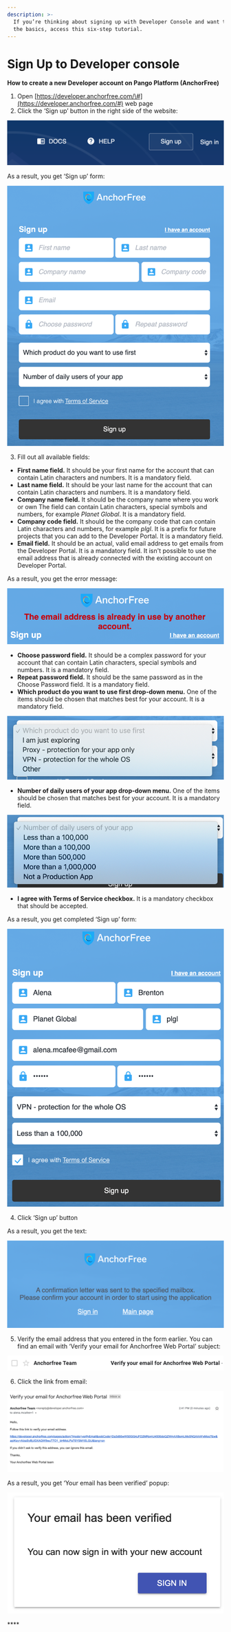 ```yaml
---
description: >-
  If you’re thinking about signing up with Developer Console and want to learn
  the basics, access this six-step tutorial.
---
```


# Sign Up to Developer console

**How to create a new Developer account on Pango Platform \(AnchorFree\)**

1. Open [https://developer.anchorfree.com/\#](https://developer.anchorfree.com/#) web page
2. Click the ‘Sign up’ button in the right side of the website:

![](../.gitbook/assets/0%20%282%29.png)

As a result, you get ‘Sign up’ form:

![](../.gitbook/assets/1.png)

3.  Fill out all available fields:

* **First name field.** It should be your first name for the account that can contain Latin characters and numbers. It is a mandatory field.
* **Last name field.** It should be your last name for the account that can contain Latin characters and numbers. It is a mandatory field.
* **Company name field.** It should be the company name where you work or own The field can contain Latin characters, special symbols and numbers, for example _Planet Global_. It is a mandatory field.
* **Company code field.** It should be the company code that can contain Latin characters and numbers, for example _plgl_. It is a prefix for future projects that you can add to the Developer Portal. It is a mandatory field.
* **Email field.** It should be an actual, valid email address to get emails from the Developer Portal. It is a mandatory field. It isn't possible to use the email address that is already connected with the existing account on Developer Portal.

As a result, you get the error message:

![](../.gitbook/assets/2.png)

* **Choose password field.** It should be a complex password for your account that can contain Latin characters, special symbols and numbers. It is a mandatory field.
* **Repeat password field.** It should be the same password as in the Choose Password field. It is a mandatory field.
* **Which product do you want to use first drop-down menu.** One of the items should be chosen that matches best for your account. It is a mandatory field.

![](../.gitbook/assets/3.png)

* **Number of daily users of your app drop-down menu.** One of the items should be chosen that matches best for your account. It is a mandatory field.

![](../.gitbook/assets/4%20%282%29.png)

* **I agree with Terms of Service checkbox.** It is a mandatory checkbox that should be accepted.

As a result, you get completed ‘Sign up’ form:

![](../.gitbook/assets/5%20%281%29.png)

4.   Click ‘Sign up’ button

As a result, you get the text:

![](../.gitbook/assets/6%20%282%29.png)

5.   Verify the email address that you entered in the form earlier. You can find an email with ‘Verify your email for Anchorfree Web Portal’ subject:

![](../.gitbook/assets/7.png)

6.  Click the link from email:

![](../.gitbook/assets/8%20%281%29.png)

As a result, you get ‘Your email has been verified’ popup:

![](../.gitbook/assets/9%20%281%29.png)

\*\*\*\*

